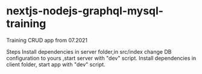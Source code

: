 # nextjs-nodejs-graphql-mysql-training

Training CRUD app from 07.2021

Steps
Install dependencies in server folder,in src/index change DB configuration to yours ,start server with "dev" script.
Install dependencies in client folder, start app with "dev" script.
